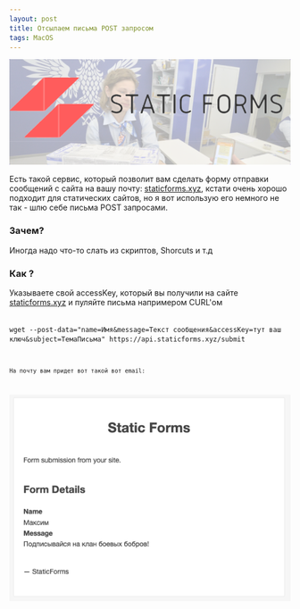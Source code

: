 ```yaml
---
layout: post
title: Отсылаем письма POST запросом
tags: MacOS
---
```

![](https://raw.githubusercontent.com/tatarinovms/tatarinovms.github.io/master/images/posts/mailpost/logo.png)

Есть такой сервис, который позволит вам сделать форму отправки сообщений с сайта на вашу почту: [staticforms.xyz](https://www.staticforms.xyz), кстати очень хорошо подходит для статических сайтов, но я вот использую его немного не так - шлю себе письма POST запросами.

### Зачем? 

Иногда надо что-то слать из скриптов, Shorcuts и т.д

### Как ?

Указываете свой accessKey, который вы получили на сайте [staticforms.xyz](https://www.staticforms.xyz) и пуляйте письма напримером CURL'ом

<code>
wget --post-data="name=Имя&message=Текст сообщения&accessKey=тут ваш ключ&subject=ТемаПисьма" https://api.staticforms.xyz/submit
<code>

На почту вам придет вот такой вот email:

![](https://raw.githubusercontent.com/tatarinovms/tatarinovms.github.io/master/images/posts/mailpost/1.png)